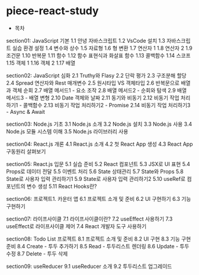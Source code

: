 # piece-react-study

- 목차

section01: JavaScript 기본
1.1 안녕 자바스크립트
1.2 VsCode 설치
1.3 자바스크립트 실습 환경 설정
1.4 변수와 상수
1.5 자료형
1.6 형 변환
1.7 연산자 1
1.8 연산자 2
1.9 조건문
1.10 반복문
1.11 함수
1.12 함수 표현식과 화살표 함수
1.13 콜백함수
1.14 스코프
1.15 객체 1
1.16 객체 2
1.17 배열

section02: JavaScript 심화
2.1 Truthy와 Flasy
2.2 단락 평가
2.3 구조분해 할당
2.4 Spread 연산자와 Rest 매개변수
2.5 원시타입 VS 객체타입
2.6 반복문으로 배열과 객체 순회
2.7 배열 메서드1 - 요소 조작
2.8 배열 메서드2 - 순회와 탐색
2.9 배열 메서드3 - 배열 변형
2.10 Date 객체와 날짜
2.11 동기와 비동기
2.12 비동기 작업 처리하기1 - 콜백함수
2.13 비동기 작업 처리하기2 - Promise
2.14 비동기 작업 처리하기3 - Async & Await

section03: Node.js 기초
3.1 Node.js 소개
3.2 Node.js 설치
3.3 Node.js 사용
3.4 Node.js 모듈 시스템 이해
3.5 Node.js 라이브러리 사용

section04: React.js 개론
4.1 React.js 소개
4.2 첫 React App 생성
4.3 React App 구동원리 살펴보기

section05: React.js 입문
5.1 실습 준비
5.2 React 컴포넌트
5.3 JSX로 UI 표현
5.4 Props로 데이터 전달
5.5 이벤트 처리
5.6 State 상태관리
5.7 State와 Props
5.8 State로 사용자 입력 관리하기1
5.9 State로 사용자 입력 관리하기2
5.10 useRef로 컴포넌트의 변수 생성
5.11 React Hooks란?

section06: 프로젝트1. 카운터 앱
6.1 프로젝트 소개 및 준비
6.2 UI 구현하기
6.3 기능 구현하기

section07: 라이프사이클
7.1 라이프사이클이란?
7.2 useEffect 사용하기
7.3 useEffect로 라이프사이클 제어
7.4 React 개발자 도구 사용하기

section08: Todo List 프로젝트
8.1 프로젝트 소개 및 준비
8.2 UI 구현
8.3 기능 구현 준비
8.4 Create - 투두 추가하기
8.5 Read - 투두리스트 렌더링
8.6 Update - 투두 수정
8.7 Delete - 투두 삭제

section09: useReducer
9.1 useReducer 소개
9.2 투두리스트 업그레이드
